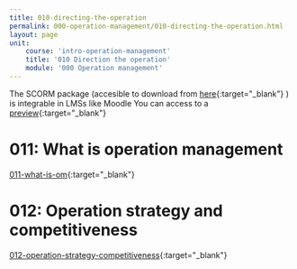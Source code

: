 ```yaml
---
title: 010-directing-the-operation
permalink: 000-operation-management/010-directing-the-operation.html
layout: page
unit:
    course: 'intro-operation-management'
    title: '010 Direction the operation'
    module: '000 Operation management'
---
```

The SCORM package (accesible to download from [here](./010-directing-the-operation/SCORM-010-directing-the-operation.zip){:target="_blank"} ) is integrable in LMSs like Moodle
You can access to a [preview](./010-directing-the-operation/preview){:target="_blank"}


# 011: What is operation management
[011-what-is-om](./000-operation-management/010-directing-the-operation/011-what-is-om.pdf){:target="_blank"}

  
# 012: Operation strategy and competitiveness
[012-operation-strategy-competitiveness](./000-operation-management/010-directing-the-operation/012-operation-strategy-competitiveness.pdf){:target="_blank"}



